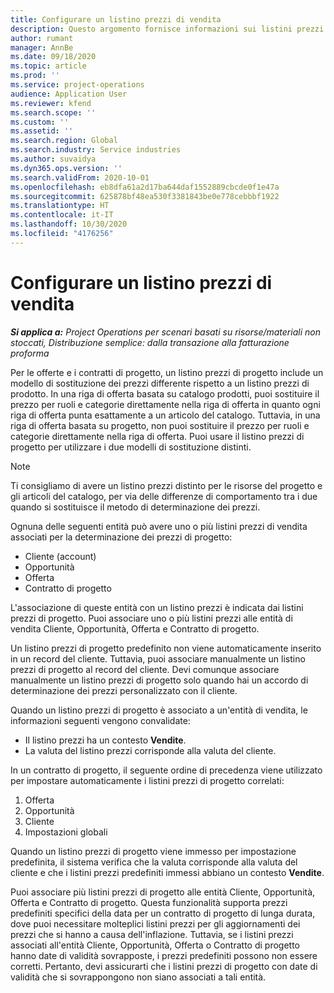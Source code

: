 ```yaml
---
title: Configurare un listino prezzi di vendita
description: Questo argomento fornisce informazioni sui listini prezzi di vendita per la determinazione dei prezzi del progetto.
author: rumant
manager: AnnBe
ms.date: 09/18/2020
ms.topic: article
ms.prod: ''
ms.service: project-operations
audience: Application User
ms.reviewer: kfend
ms.search.scope: ''
ms.custom: ''
ms.assetid: ''
ms.search.region: Global
ms.search.industry: Service industries
ms.author: suvaidya
ms.dyn365.ops.version: ''
ms.search.validFrom: 2020-10-01
ms.openlocfilehash: eb8dfa61a2d17ba644daf1552889cbcde0f1e47a
ms.sourcegitcommit: 625878bf48ea530f3381843be0e778cebbbf1922
ms.translationtype: HT
ms.contentlocale: it-IT
ms.lasthandoff: 10/30/2020
ms.locfileid: "4176256"
---
```

# <a name="set-up-a-sales-price-list"></a>Configurare un listino prezzi di vendita

_**Si applica a:** Project Operations per scenari basati su risorse/materiali non stoccati, Distribuzione semplice: dalla transazione alla fatturazione proforma_

Per le offerte e i contratti di progetto, un listino prezzi di progetto include un modello di sostituzione dei prezzi differente rispetto a un listino prezzi di prodotto. In una riga di offerta basata su catalogo prodotti, puoi sostituire il prezzo per ruoli e categorie direttamente nella riga di offerta in quanto ogni riga di offerta punta esattamente a un articolo del catalogo. Tuttavia, in una riga di offerta basata su progetto, non puoi sostituire il prezzo per ruoli e categorie direttamente nella riga di offerta. Puoi usare il listino prezzi di progetto per utilizzare i due modelli di sostituzione distinti.

> [!NOTE]
> Ti consigliamo di avere un listino prezzi distinto per le risorse del progetto e gli articoli del catalogo, per via delle differenze di comportamento tra i due quando si sostituisce il metodo di determinazione dei prezzi.

Ognuna delle seguenti entità può avere uno o più listini prezzi di vendita associati per la determinazione dei prezzi di progetto:

- Cliente (account) 
- Opportunità 
- Offerta 
- Contratto di progetto

L'associazione di queste entità con un listino prezzi è indicata dai listini prezzi di progetto. Puoi associare uno o più listini prezzi alle entità di vendita Cliente, Opportunità, Offerta e Contratto di progetto.

Un listino prezzi di progetto predefinito non viene automaticamente inserito in un record del cliente. Tuttavia, puoi associare manualmente un listino prezzi di progetto al record del cliente. Devi comunque associare manualmente un listino prezzi di progetto solo quando hai un accordo di determinazione dei prezzi personalizzato con il cliente. 

Quando un listino prezzi di progetto è associato a un'entità di vendita, le informazioni seguenti vengono convalidate:

- Il listino prezzi ha un contesto **Vendite**. 
- La valuta del listino prezzi corrisponde alla valuta del cliente. 

In un contratto di progetto, il seguente ordine di precedenza viene utilizzato per impostare automaticamente i listini prezzi di progetto correlati:

1. Offerta
2. Opportunità
3. Cliente 
4. Impostazioni globali 

Quando un listino prezzi di progetto viene immesso per impostazione predefinita, il sistema verifica che la valuta corrisponde alla valuta del cliente e che i listini prezzi predefiniti immessi abbiano un contesto **Vendite**.

Puoi associare più listini prezzi di progetto alle entità Cliente, Opportunità, Offerta e Contratto di progetto. Questa funzionalità supporta prezzi predefiniti specifici della data per un contratto di progetto di lunga durata, dove puoi necessitare molteplici listini prezzi per gli aggiornamenti dei prezzi che si hanno a causa dell'inflazione. Tuttavia, se i listini prezzi associati all'entità Cliente, Opportunità, Offerta o Contratto di progetto hanno date di validità sovrapposte, i prezzi predefiniti possono non essere corretti. Pertanto, devi assicurarti che i listini prezzi di progetto con date di validità che si sovrappongono non siano associati a tali entità.
